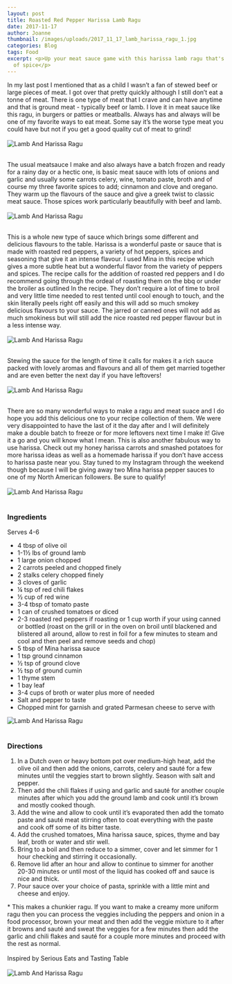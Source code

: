 ```yaml
---
layout: post
title: Roasted Red Pepper Harissa Lamb Ragu
date: 2017-11-17
author: Joanne
thumbnail: /images/uploads/2017_11_17_lamb_harissa_ragu_1.jpg
categories: Blog
tags: Food
excerpt: <p>Up your meat sauce game with this harissa lamb ragu that's smokey with a hint
  of spice</p>
---
```

In my last post I mentioned that as a child I wasn’t a fan of stewed beef or large pieces of meat. I got over that pretty quickly although I still don’t eat a tonne of meat. There is one type of meat that I crave and can have anytime and that is ground meat - typically beef or lamb. I love it in meat sauce like this ragu, in burgers or patties or meatballs. Always has and always will be one of my favorite ways to eat meat. Some say it’s the worse type meat you could have but not if you get a good quality cut of meat to grind!
<br>
<br>
![Lamb And Harissa Ragu](/images/uploads/2017_11_17_lamb_harissa_ragu_2.jpg)
<br>
<br>

The usual meatsauce I make and also always have a batch frozen and ready for a rainy day or a hectic one, is basic meat sauce with lots of onions and garlic and usually some carrots celery, wine, tomato paste, broth and of course my three favorite spices to add; cinnamon and clove and oregano. They warm up the flavours of the sauce and give a greek twist to classic meat sauce. Those spices work particularly beautifully with beef and lamb.
<br>
<br>
![Lamb And Harissa Ragu](/images/uploads/2017_11_17_lamb_harissa_ragu_3.jpg)
<br>
<br>

This is a whole new type of sauce which brings some different and delicious flavours to the table.  Harissa is a wonderful paste or sauce that is made with roasted red peppers, a variety of hot peppers, spices and seasoning that give it an intense flavour. I used Mina in this recipe which gives a more subtle heat but a wonderful flavor from the variety of peppers and spices. The recipe calls for the addition of roasted red peppers and I do recommend going through the ordeal of roasting them on the bbq or under the broiler as outlined In the recipe. They don’t require a lot of time to broil and very little time needed to rest tented until cool enough to touch, and the skin literally peels right off easily and this will add so much smokey delicious flavours to your sauce. The jarred or canned ones will not add as much smokiness but will still add the nice roasted red pepper flavour but in a less intense way.
<br>
<br>
![Lamb And Harissa Ragu](/images/uploads/2017_11_17_lamb_harissa_ragu_4.jpg)
<br>
<br>

Stewing the sauce for the length of time it calls for makes it a rich sauce packed with lovely aromas and flavours and all of them get married together and are even better the next day if you have leftovers!
<br>
<br>
![Lamb And Harissa Ragu](/images/uploads/2017_11_17_lamb_harissa_ragu_5.jpg)
<br>
<br>

There are so many wonderful ways to make a ragu and meat suace and I do hope you add this delicious one to your recipe collection of them. We were very disappointed to have the last of it the day after and I will definitely make a double batch to freeze or for more leftovers next time I make it! Give it a go and you will know what I mean. This is also another fabulous way to use harissa. Check out my honey harissa carrots and smashed potatoes for more harissa ideas as well as a homemade harissa if you don’t have access to harissa paste near you. Stay tuned to my Instagram through the weekend though because I will be giving away two Mina harissa pepper sauces to one of my North American followers. Be sure to qualify!
<br>
<br>
![Lamb And Harissa Ragu](/images/uploads/2017_11_17_lamb_harissa_ragu_6.jpg)
<br>
<br>

### Ingredients

Serves 4-6
<br>

* 4 tbsp of olive oil
* 1-1&frac12; lbs of ground lamb
* 1 large onion chopped
* 2 carrots peeled and chopped finely
* 2 stalks celery chopped finely
* 3 cloves of garlic
* &frac14; tsp of red chili flakes
* &frac12; cup of red wine
* 3-4 tbsp of tomato paste
* 1 can of crushed tomatoes or diced
* 2-3 roasted red peppers if roasting or 1 cup worth if your using canned or bottled (roast on the grill or in the oven on broil until blackened and blistered all around, allow to rest in foil for a few minutes to steam and cool and then peel and remove seeds and chop)
* 5 tbsp of Mina harissa sauce
* 1 tsp ground cinnamon
* &frac12; tsp of ground clove
* &frac12; tsp of ground cumin
* 1 thyme stem
* 1 bay leaf
* 3-4 cups of broth or water plus more of needed
* Salt and pepper to taste
* Chopped mint for garnish and grated Parmesan cheese to serve with  

![Lamb And Harissa Ragu](/images/uploads/2017_11_17_lamb_harissa_ragu_7.jpg)
<br>
<br>

### Directions

1. In a Dutch oven or heavy bottom pot  over medium-high heat, add the olive oil and then add the onions, carrots, celery and sauté for a few minutes until the veggies start to brown slightly.  Season with salt and pepper.
2. Then add the chili flakes if using and garlic and sauté for another couple minutes after which you add the ground lamb and cook until it’s brown and mostly cooked though.
3. Add the wine and allow to cook until it’s evaporated then add the tomato paste and sauté meat stirring often to coat everything with the paste and cook off some of its bitter taste.  
4. Add the crushed tomatoes, Mina harissa sauce, spices, thyme and bay leaf, broth or water and stir well.  
5. Bring to a boil and then reduce to a simmer, cover and let simmer for 1 hour checking and stirring it occasionally.
6. Remove lid after an hour and allow to continue to simmer for another 20-30 minutes or until most of the liquid has cooked off and sauce is nice and thick.
7. Pour sauce over your choice of pasta, sprinkle with a little mint and cheese and enjoy.

\* This makes a chunkier ragu. If you want to make a creamy more uniform ragu then you can process the veggies including the peppers and onion in a food processor, brown your meat and then add the veggie mixture to it after it browns and sauté and sweat the veggies for a few minutes then add the garlic and chili flakes and sauté for a couple more minutes and proceed with the rest as normal.
<br>
<br>
Inspired by Serious Eats and Tasting  Table
<br>
<br>
![Lamb And Harissa Ragu](/images/uploads/2017_11_17_lamb_harissa_ragu_8.jpg)
